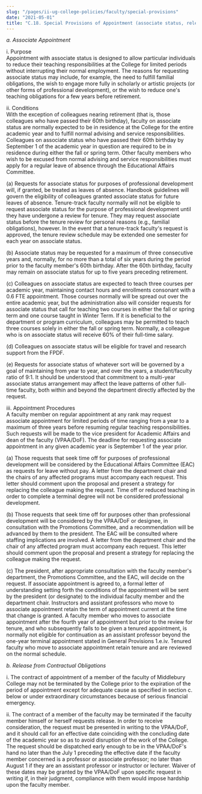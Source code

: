 ```yaml
---
slug: "/pages/ii-ug-college-policies/faculty/special-provisions"
date: "2021-05-01"
title: "C.18. Special Provisions of Appointment (associate status, release from contract)"
---
```


_a. Associate Appointment_

i. Purpose  
Appointment with associate status is designed to allow particular individuals to reduce their teaching responsibilities at the College for limited periods without interrupting their normal employment. The reasons for requesting associate status may include, for example, the need to fulfill familial obligations, the wish to engage more fully in scholarly or artistic projects (or other forms of professional development), or the wish to reduce one's teaching obligations for a few years before retirement.

ii. Conditions  
With the exception of colleagues nearing retirement (that is, those colleagues who have passed their 60th birthday), faculty on associate status are normally expected to be in residence at the College for the entire academic year and to fulfill normal advising and service responsibilities. Colleagues on associate status who have passed their 60th birthday by September 1 of the academic year in question are required to be in residence during either the fall or spring term. Other faculty members who wish to be excused from normal advising and service responsibilities must apply for a regular leave of absence through the Educational Affairs Committee.

(a) Requests for associate status for purposes of professional development will, if granted, be treated as leaves of absence. Handbook guidelines will govern the eligibility of colleagues granted associate status for future leaves of absence. Tenure-track faculty normally will not be eligible to request associate status for the purpose of professional development until they have undergone a review for tenure. They may request associate status before the tenure review for personal reasons (e.g., familial obligations), however. In the event that a tenure-track faculty's request is approved, the tenure review schedule may be extended one semester for each year on associate status.

(b) Associate status may be requested for a maximum of three consecutive years and, normally, for no more than a total of six years during the period prior to the faculty member's 60th birthday. After the 60th birthday, faculty may remain on associate status for up to five years preceding retirement.

(c) Colleagues on associate status are expected to teach three courses per academic year, maintaining contact hours and enrollments consonant with a 0.6 FTE appointment. Those courses normally will be spread out over the entire academic year, but the administration also will consider requests for associate status that call for teaching two courses in either the fall or spring term and one course taught in Winter Term. If it is beneficial to the department or program curriculum, colleagues may be permitted to teach three courses solely in either the fall or spring term. Normally, a colleague who is on associate status will receive 60% of their full-time salary.

(d) Colleagues on associate status will be eligible for travel and research support from the FPDF.

(e) Requests for associate status of whatever sort will be governed by a goal of maintaining from year to year, and over the years, a student/faculty ratio of 9:1\. It should be understood that commitment to a multi-year associate status arrangement may affect the leave patterns of other full-time faculty, both within and beyond the department directly affected by the request.

iii. Appointment Procedures  
A faculty member on regular appointment at any rank may request associate appointment for limited periods of time ranging from a year to a maximum of three years before resuming regular teaching responsibilities. Such requests will be made to the vice president for Academic Affairs and dean of the faculty (VPAA/DoF). The deadline for requesting associate appointment in any given academic year is September 1 of the year prior.

(a) Those requests that seek time off for purposes of professional development will be considered by the Educational Affairs Committee (EAC) as requests for leave without pay. A letter from the department chair and the chairs of any affected programs must accompany each request. This letter should comment upon the proposal and present a strategy for replacing the colleague making the request. Time off or reduced teaching in order to complete a terminal degree will not be considered professional development.

(b) Those requests that seek time off for purposes other than professional development will be considered by the VPAA/DoF or designee, in consultation with the Promotions Committee, and a recommendation will be advanced by them to the president. The EAC will be consulted where staffing implications are involved. A letter from the department chair and the chair of any affected program must accompany each request. This letter should comment upon the proposal and present a strategy for replacing the colleague making the request.

(c) The president, after appropriate consultation with the faculty member's department, the Promotions Committee, and the EAC, will decide on the request. If associate appointment is agreed to, a formal letter of understanding setting forth the conditions of the appointment will be sent by the president (or designate) to the individual faculty member and the department chair. Instructors and assistant professors who move to associate appointment retain the term of appointment current at the time that change is granted. A faculty member who moves to associate appointment after the fourth year of appointment but prior to the review for tenure, and who subsequently fails to be given a tenured appointment, is normally not eligible for continuation as an assistant professor beyond the one-year terminal appointment stated in General Provisions 1.e.iv. Tenured faculty who move to associate appointment retain tenure and are reviewed on the normal schedule.

_b. Release from Contractual Obligations_

i. The contract of appointment of a member of the faculty of Middlebury College may not be terminated by the College prior to the expiration of the period of appointment except for adequate cause as specified in section c. below or under extraordinary circumstances because of serious financial emergency.

ii. The contract of a member of the faculty may be terminated if the faculty member himself or herself requests release. In order to receive consideration, the request must be presented in writing to the VPAA/DoF, and it should call for an effective date coinciding with the concluding date of the academic year so as to avoid disruption of the work of the College. The request should be dispatched early enough to be in the VPAA/DoF's hand no later than the July 1 preceding the effective date if the faculty member concerned is a professor or associate professor; no later than August 1 if they are an assistant professor or instructor or lecturer. Waiver of these dates may be granted by the VPAA/DoF upon specific request in writing if, in their judgment, compliance with them would impose hardship upon the faculty member.